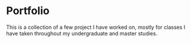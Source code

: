 # Portfolio

This is a collection of a few project I have worked on, mostly for classes I have taken throughout my undergraduate and master studies.
